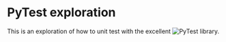 # PyTest exploration

This is an exploration of how to unit test with the excellent ![PyTest](https://docs.pytest.org/en/7.1.x/) library. 

